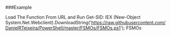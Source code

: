 ###Example

Load The Function From URL and Run Get-SID:
        IEX (New-Object System.Net.Webclient).DownloadString('https://raw.githubusercontent.com/DanielRTeixeira/PowerShell/master/FSMOs/FSMOs.ps1'); FSMOs
